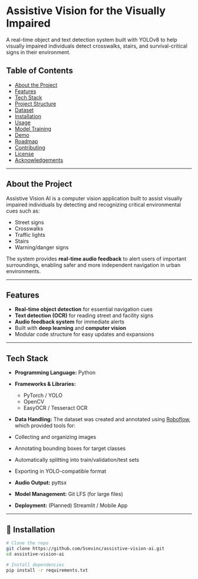 # Assistive Vision for the Visually Impaired

A real-time object and text detection system built with YOLOv8 to help visually impaired individuals detect crosswalks, stairs, and survival-critical signs in their environment.

## Table of Contents
- [About the Project](#about-the-project)
- [Features](#features)
- [Tech Stack](#tech-stack)
- [Project Structure](#project-structure)
- [Dataset](#dataset)
- [Installation](#installation)
- [Usage](#usage)
- [Model Training](#model-training)
- [Demo](#demo)
- [Roadmap](#roadmap)
- [Contributing](#contributing)
- [License](#license)
- [Acknowledgements](#acknowledgements)

---

## About the Project
Assistive Vision AI is a computer vision application built to assist visually impaired individuals by detecting and recognizing critical environmental cues such as:
- Street signs
- Crosswalks
- Traffic lights
- Stairs
- Warning/danger signs

The system provides **real-time audio feedback** to alert users of important surroundings, enabling safer and more independent navigation in urban environments.

---

## Features
- **Real-time object detection** for essential navigation cues
- **Text detection (OCR)** for reading street and facility signs
- **Audio feedback system** for immediate alerts
- Built with **deep learning** and **computer vision**
- Modular code structure for easy updates and expansions

---

## Tech Stack
- **Programming Language:** Python

- **Frameworks & Libraries:**  
  - PyTorch / YOLO  
  - OpenCV  
  - EasyOCR / Tesseract OCR  

- **Data Handling:** The dataset was created and annotated using [Roboflow](https://roboflow.com), which provided tools for:
- Collecting and organizing images
- Annotating bounding boxes for target classes
- Automatically splitting into train/validation/test sets
- Exporting in YOLO-compatible format

- **Audio Output:** pyttsx   
- **Model Management:** Git LFS (for large files)

- **Deployment:** (Planned) Streamlit / Mobile App

---

## 🚀 Installation
```bash
# Clone the repo
git clone https://github.com/Ssevinc/assistive-vision-ai.git
cd assistive-vision-ai

# Install dependencies
pip install -r requirements.txt